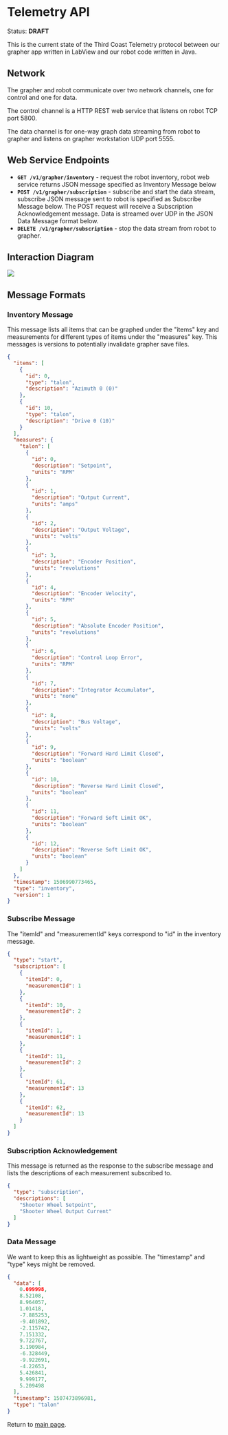 # Telemetry API

Status: **DRAFT**

This is the current state of the Third Coast Telemetry protocol between our grapher app written in LabView and our robot code written in Java.

## Network

The grapher and robot communicate over two network channels, one for control and one for data.

The control channel is a HTTP REST web service that listens on robot TCP port 5800.

The data channel is for one-way graph data streaming from robot to grapher and listens on grapher workstation UDP port 5555.

## Web Service Endpoints

- **`GET /v1/grapher/inventory`** - request the robot inventory, robot web service returns JSON message specified as Inventory Message below
- **`POST /v1/grapher/subscription`** - subscribe and start the data stream, subscribe JSON message sent to robot is specified as Subscribe Message below. The POST request will receive a Subscription Acknowledgement message. Data is streamed over UDP in the JSON Data Message format below.
- **`DELETE /v1/grapher/subscription`** - stop the data stream from robot to grapher.

## Interaction Diagram

![](images/telemetry.png)

## Message Formats

### Inventory Message

This message lists all items that can be graphed under the "items" key and measurements for different types of items under the "measures" key. This messages is versions to potentially invalidate grapher save files.

```json
{
  "items": [
    {
      "id": 0,
      "type": "talon",
      "description": "Azimuth 0 (0)"
    },
    {
      "id": 10,
      "type": "talon",
      "description": "Drive 0 (10)"
    }
  ],
  "measures": {
    "talon": [
      {
        "id": 0,
        "description": "Setpoint",
        "units": "RPM"
      },
      {
        "id": 1,
        "description": "Output Current",
        "units": "amps"
      },
      {
        "id": 2,
        "description": "Output Voltage",
        "units": "volts"
      },
      {
        "id": 3,
        "description": "Encoder Position",
        "units": "revolutions"
      },
      {
        "id": 4,
        "description": "Encoder Velocity",
        "units": "RPM"
      },
      {
        "id": 5,
        "description": "Absolute Encoder Position",
        "units": "revolutions"
      },
      {
        "id": 6,
        "description": "Control Loop Error",
        "units": "RPM"
      },
      {
        "id": 7,
        "description": "Integrator Accumulator",
        "units": "none"
      },
      {
        "id": 8,
        "description": "Bus Voltage",
        "units": "volts"
      },
      {
        "id": 9,
        "description": "Forward Hard Limit Closed",
        "units": "boolean"
      },
      {
        "id": 10,
        "description": "Reverse Hard Limit Closed",
        "units": "boolean"
      },
      {
        "id": 11,
        "description": "Forward Soft Limit OK",
        "units": "boolean"
      },
      {
        "id": 12,
        "description": "Reverse Soft Limit OK",
        "units": "boolean"
      }
    ]
  },
  "timestamp": 1506990773465,
  "type": "inventory",
  "version": 1
}
```

### Subscribe Message

The "itemId" and "measurementId" keys correspond to "id" in the inventory message.

```json
{
  "type": "start",
  "subscription": [
    {
      "itemId": 0,
      "measurementId": 1
    },
    {
      "itemId": 10,
      "measurementId": 2
    },
    {
      "itemId": 1,
      "measurementId": 1
    },
    {
      "itemId": 11,
      "measurementId": 2
    },
    {
      "itemId": 61,
      "measurementId": 13
    },
    {
      "itemId": 62,
      "measurementId": 13
    }
  ]
}
```

### Subscription Acknowledgement

This message is returned as the response to the subscribe message and lists the descriptions of each measurement subscribed to.

```json
{
  "type": "subscription",
  "descriptions": [
    "Shooter Wheel Setpoint",
    "Shooter Wheel Output Current"
  ]
}
```

### Data Message

We want to keep this as lightweight as possible. The "timestamp" and "type" keys might be removed.

```json
{
  "data": [
    0.099998,
    8.52108,
    8.964057,
    1.01418,
    -7.885253,
    -9.401892,
    -2.115742,
    7.151332,
    9.722767,
    3.190984,
    -6.328449,
    -9.922691,
    -4.22653,
    5.426841,
    9.999177,
    5.209498
  ],
  "timestamp": 1507473896981,
  "type": "talon"
}
```

Return to [main page](index).
